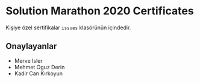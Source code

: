 # Solution Marathon 2020 Certificates
Kişiye özel sertifikalar `issues` klasörünün içindedir.

## Onaylayanlar
- Merve Isler
- Mehmet Oguz Derin
- Kadir Can Kırkoyun
